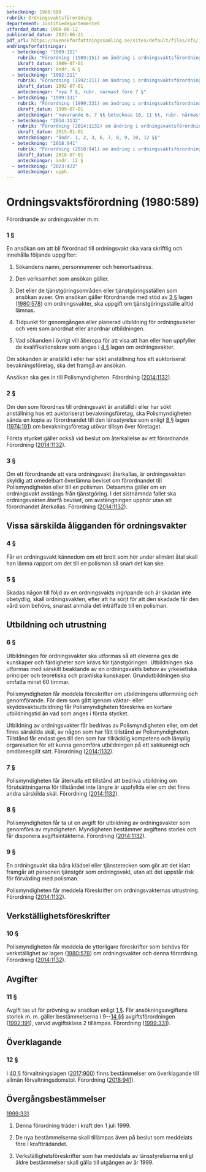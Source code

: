 ```yaml
---
beteckning: 1980:589
rubrik: Ordningsvaktsförordning
departement: Justitiedepartementet
utfardad_datum: 1980-06-12
publicerad_datum: 2023-06-21
pdf_url: https://svenskforfattningssamling.se/sites/default/files/sfs/1980-06/SFS1980-589.pdf
andringsforfattningar:
  - beteckning: "1989:151"
    rubrik: "Förordning (1989:151) om ändring i ordningsvaktsförordningen (1980:589)"
    ikraft_datum: 1989-07-01
    anteckningar: ändr. 6 §
  - beteckning: "1992:211"
    rubrik: "Förordning (1992:211) om ändring i ordningsvaktsförordningen (1980:589)"
    ikraft_datum: 1992-07-01
    anteckningar: "nya 7 §, rubr. närmast före 7 §"
  - beteckning: "1999:331"
    rubrik: "Förordning (1999:331) om ändring i ordningsvaktsförordningen (1980:589)"
    ikraft_datum: 1999-07-01
    anteckningar: "nuvarande 6, 7 §§ betecknas 10, 11 §§, rubr. närmast före nuvarande 7 § sätts närmast före nya 11 §; ändr. 1 §, den nya 10 §, rubr. före den nya 6 §; nya 6, 7, 8, 9, 12 §§, rubr. närmast före 10, 12 §§"
  - beteckning: "2014:1132"
    rubrik: "Förordning (2014:1132) om ändring i ordningsvaktsförordningen (1980:589)"
    ikraft_datum: 2015-01-01
    anteckningar: "ändr. 1, 2, 3, 6, 7, 8, 9, 10, 12 §§"
  - beteckning: "2018:941"
    rubrik: "Förordning (2018:941) om ändring i ordningsvaktsförordningen (1980:589)"
    ikraft_datum: 2018-07-01
    anteckningar: ändr. 12 §
  - beteckning: "2023:422"
    anteckningar: upph.
---
```


# Ordningsvaktsförordning (1980:589)

Förordnande av ordningsvakter m.m.

### 1 §

En ansökan om att bli förordnad till ordningsvakt ska vara skriftlig och innehålla följande uppgifter:

1. Sökandens namn, personnummer och hemortsadress.

2. Den verksamhet som ansökan gäller.

3. Det eller de tjänstgöringsområden eller tjänstgöringsställen som ansökan avser. Om ansökan gäller förordnande med stöd av [3 §](#3) lagen ([1980:578](https://selex.se/eli/sfs/1980/578)) om ordningsvakter, ska uppgift om tjänstgöringsställe alltid lämnas.

4. Tidpunkt för genomgången eller planerad utbildning för ordningsvakter och vem som anordnat eller anordnar utbildningen.

5. Vad sökanden i övrigt vill åberopa för att visa att han eller hon uppfyller de kvalifikationskrav som anges i [4 §](#4) lagen om ordningsvakter.

Om sökanden är anställd i eller har sökt anställning hos ett auktoriserat bevakningsföretag, ska det framgå av ansökan.

Ansökan ska ges in till Polismyndigheten. Förordning ([2014:1132](https://selex.se/eli/sfs/2014/1132)).

### 2 §

Om den som förordnas till ordningsvakt är anställd i eller har sökt anställning hos ett auktoriserat bevakningsföretag, ska Polismyndigheten sända en kopia av förordnandet till den länsstyrelse som enligt [8 §](#8) lagen ([1974:191](https://selex.se/eli/sfs/1974/191)) om bevakningsföretag utövar tillsyn över företaget.

Första stycket gäller också vid beslut om återkallelse av ett förordnande. Förordning ([2014:1132](https://selex.se/eli/sfs/2014/1132)).

### 3 §

Om ett förordnande att vara ordningsvakt återkallas, är ordningsvakten skyldig att omedelbart överlämna beviset om förordnandet till Polismyndigheten eller till en polisman. Detsamma gäller om en ordningsvakt avstängs från tjänstgöring. I det sistnämnda fallet ska ordningsvakten återfå beviset, om avstängningen upphör utan att förordnandet återkallas. Förordning ([2014:1132](https://selex.se/eli/sfs/2014/1132)).

## Vissa särskilda åligganden för ordningsvakter

### 4 §

Får en ordningsvakt kännedom om ett brott som hör under allmänt åtal skall han lämna rapport om det till en polisman så snart det kan ske.

### 5 §

Skadas någon till följd av en ordningsvakts ingripande och är skadan inte obetydlig, skall ordningsvakten, efter att ha sörjt för att den skadade får den vård som behövs, snarast anmäla det inträffade till en polisman.

## Utbildning och utrustning

### 6 §

Utbildningen för ordningsvakter ska utformas så att eleverna ges de kunskaper och färdigheter som krävs för tjänstgöringen. Utbildningen ska utformas med särskilt beaktande av en ordningsvakts behov av yrkesetiska principer och teoretiska och praktiska kunskaper. Grundutbildningen ska omfatta minst 60 timmar.

Polismyndigheten får meddela föreskrifter om utbildningens utformning och genomförande. För dem som gått igenom väktar- eller skyddsvaktsutbildning får Polismyndigheten föreskriva en kortare utbildningstid än vad som anges i första stycket.

Utbildning av ordningsvakter får bedrivas av Polismyndigheten eller, om det finns särskilda skäl, av någon som har fått tillstånd av Polismyndigheten. Tillstånd får endast ges till den som har tillräcklig kompetens och lämplig organisation för att kunna genomföra utbildningen på ett sakkunnigt och omdömesgillt sätt. Förordning ([2014:1132](https://selex.se/eli/sfs/2014/1132)).

### 7 §

Polismyndigheten får återkalla ett tillstånd att bedriva utbildning om förutsättningarna för tillståndet inte längre är uppfyllda eller om det finns andra särskilda skäl. Förordning ([2014:1132](https://selex.se/eli/sfs/2014/1132)).

### 8 §

Polismyndigheten får ta ut en avgift för utbildning av ordningsvakter som genomförs av myndigheten. Myndigheten bestämmer avgiftens storlek och får disponera avgiftsintäkterna. Förordning ([2014:1132](https://selex.se/eli/sfs/2014/1132)).

### 9 §

En ordningsvakt ska bära klädsel eller tjänstetecken som gör att det klart framgår att personen tjänstgör som ordningsvakt, utan att det uppstår risk för förväxling med polisman.

Polismyndigheten får meddela föreskrifter om ordningsvakternas utrustning. Förordning ([2014:1132](https://selex.se/eli/sfs/2014/1132)).

## Verkställighetsföreskrifter

### 10 §

Polismyndigheten får meddela de ytterligare föreskrifter som behövs för verkställighet av lagen ([1980:578](https://selex.se/eli/sfs/1980/578)) om ordningsvakter och denna förordning. Förordning ([2014:1132](https://selex.se/eli/sfs/2014/1132)).

## Avgifter

### 11 §

Avgift tas ut för prövning av ansökan enligt [1 §](#1). För ansökningsavgiftens storlek m. m. gäller bestämmelserna i 9--[14 §](#14)§ avgiftsförordningen ([1992:191](https://selex.se/eli/sfs/1992/191)), varvid avgiftsklass 2 tillämpas. Förordning ([1999:331](https://selex.se/eli/sfs/1999/331)).

## Överklagande

### 12 §

I [40 §](#40) förvaltningslagen ([2017:900](https://selex.se/eli/sfs/2017/900)) finns bestämmelser om överklagande till allmän förvaltningsdomstol. Förordning ([2018:941](https://selex.se/eli/sfs/2018/941)).

## Övergångsbestämmelser

[1999:331](https://selex.se/eli/sfs/1999/331)

1. Denna förordning träder i kraft den 1 juli 1999.

2. De nya bestämmelserna skall tillämpas även på beslut som meddelats före i kraftträdandet.

3. Verkställighetsföreskrifter som har meddelats av länsstyrelserna enligt äldre bestämmelser skall gälla till utgången av år 1999.